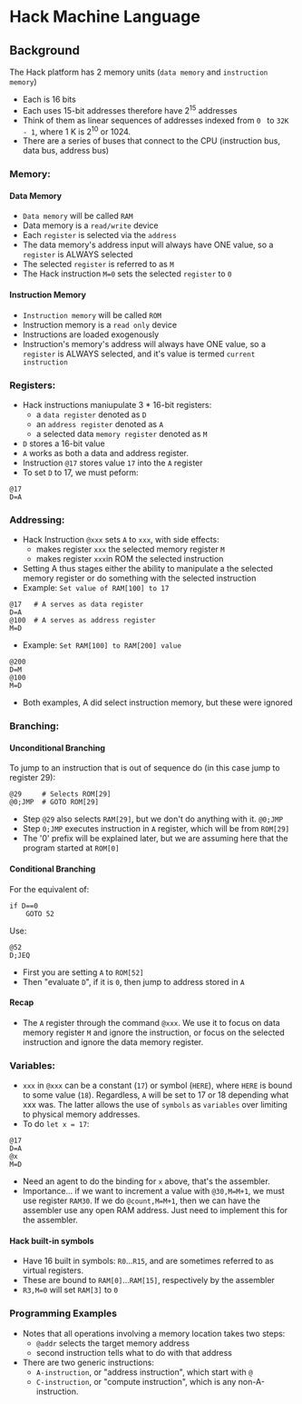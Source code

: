 # Hack Machine Language
## Background
The Hack platform has 2 memory units (`data memory` and `instruction memory`)
- Each is 16 bits
- Each uses 15-bit addresses therefore have 2<sup>15</sup> addresses
- Think of them as linear sequences of addresses indexed from `0 ` to `32K - 1`, where 1 K is 2<sup>10</sup> or 1024.
- There are a series of buses that connect to the CPU (instruction bus, data bus, address bus)
### Memory:
#### Data Memory
- `Data memory` will be called `RAM`
- Data memory is a `read/write` device
- Each `register` is selected via the `address`
- The data memory's address input will always have ONE value, so a `register` is ALWAYS selected
- The selected `register` is referred to as `M`
- The Hack instruction `M=0` sets the selected `register` to `0`
#### Instruction Memory
- `Instruction memory` will be called `ROM`
- Instruction memory is a `read only` device
- Instructions are loaded exogenously
- Instruction's memory's address will always have ONE value, so a `register` is ALWAYS selected, and it's value is termed `current instruction`
### Registers:
- Hack instructions maniupulate 3 * 16-bit registers:
  - a `data register` denoted as `D`
  - an `address register` denoted as `A`
  - a selected data `memory register` denoted as `M`
- `D` stores a 16-bit value
- `A` works as both a data and address register.
- Instruction `@17` stores value `17` into the `A` register
- To set `D` to 17, we must peform:
```
@17
D=A
```
### Addressing:
- Hack Instruction `@xxx` sets `A` to `xxx`, with side effects:
  - makes register `xxx` the selected memory register `M`
  - makes register `xxx`in ROM the selected instruction
- Setting A thus stages either the ability to manipulate a the selected memory register or do something with the selected instruction
- Example: `Set value of RAM[100] to 17`
```
@17   # A serves as data register
D=A   
@100  # A serves as address register
M=D
```
- Example: `Set RAM[100] to RAM[200] value`
```
@200
D=M
@100
M=D
```
- Both examples, A did select instruction memory, but these were ignored
### Branching:
#### Unconditional Branching
To jump to an instruction that is out of sequence do (in this case jump to register 29):
```
@29     # Selects ROM[29]
@0;JMP  # GOTO ROM[29]
```
- Step `@29` also selects `RAM[29]`, but we don't do anything with it. `@0;JMP `
- Step `0;JMP` executes instruction in `A` register, which will be from `ROM[29]`
- The '0' prefix will be explained later, but we are assuming here that the program started at `ROM[0]`
#### Conditional Branching
For the equivalent of:
```
if D==0
    GOTO 52
```
Use:
```
@52
D;JEQ
```
- First you are setting `A` to `ROM[52]`
- Then "evaluate `D`", if it is `0`, then jump to address stored in `A`
#### Recap
- The `A` register through the command `@xxx`. We use it to focus on data memory register `M` and ignore the instruction, or focus on the selected instruction and ignore the data memory register.
### Variables:
- `xxx` in `@xxx` can be a constant (`17`) or symbol (`HERE`), where `HERE` is bound to some value (`18`). Regardless, `A` will be set to 17 or 18 depending what xxx was. The latter allows the use of `symbols` as `variables` over limiting to physical memory addresses.
- To do `let x = 17`:
```
@17
D=A
@x
M=D
```
- Need an agent to do the binding for `x` above, that's the assembler.
- Importance... if we want to increment a value with `@30,M=M+1`, we must use register `RAM30`. If we do `@count,M=M+1`, then we can have the assembler use any open RAM address. Just need to implement this for the assembler.
#### Hack built-in symbols
- Have 16 built in symbols: `R0`...`R15`, and are sometimes referred to as virtual registers.
- These are bound to `RAM[0]`...`RAM[15]`, respectively by the assembler
- `R3,M=0` will set `RAM[3]` to `0`
### Programming Examples
- Notes that all operations involving a memory location takes two steps:
  - `@addr` selects the target memory address
  - second instruction tells what to do with that address
- There are two generic instructions:
  - `A-instruction`, or "address instruction", which start with `@`
  - `C-instruction`, or "compute instruction", which is any non-A-instruction.
